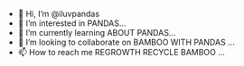 - 👋 Hi, I’m @iluvpandas
- 👀 I’m interested in  PANDAS...
- 🌱 I’m currently learning ABOUT PANDAS...
- 💞️ I’m looking to collaborate on BAMBOO WITH PANDAS  ...
- 📫 How to reach me REGROWTH RECYCLE BAMBOO ...

<!---
iluvpandas/iluvpandas is a ✨ special ✨ PROJECT because its `README.md` (this file) appears on your GitHub profile.
You can click the Preview link to take a look at your changes.
--->

